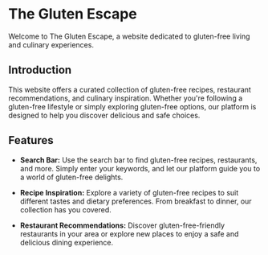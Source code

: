 # The Gluten Escape

Welcome to The Gluten Escape, a website dedicated to gluten-free living and culinary experiences.

## Introduction

This website offers a curated collection of gluten-free recipes, restaurant recommendations, and culinary inspiration. Whether you're following a gluten-free lifestyle or simply exploring gluten-free options, our platform is designed to help you discover delicious and safe choices.

## Features

- **Search Bar:**
  Use the search bar to find gluten-free recipes, restaurants, and more. Simply enter your keywords, and let our platform guide you to a world of gluten-free delights.

- **Recipe Inspiration:**
  Explore a variety of gluten-free recipes to suit different tastes and dietary preferences. From breakfast to dinner, our collection has you covered.

- **Restaurant Recommendations:**
  Discover gluten-free-friendly restaurants in your area or explore new places to enjoy a safe and delicious dining experience.
